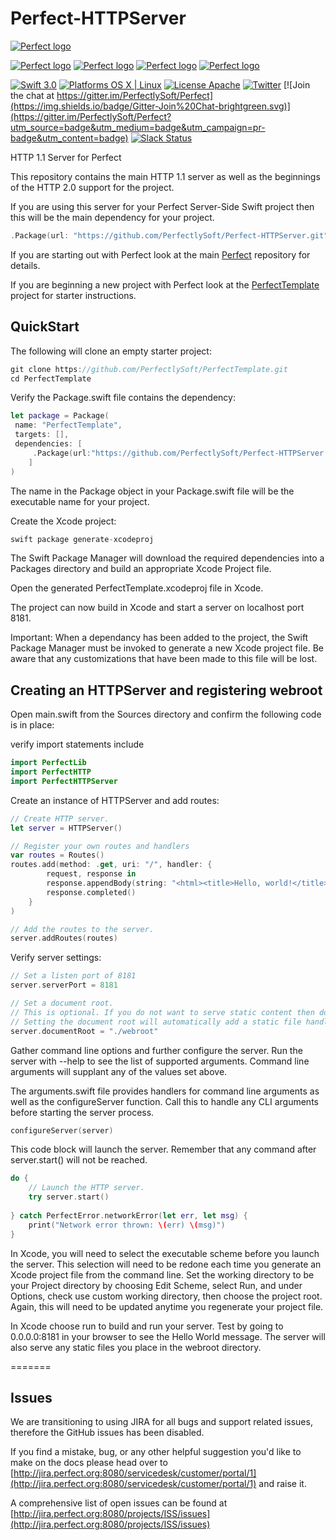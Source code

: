 # Perfect-HTTPServer

[![Perfect logo](http://www.perfect.org/github/Perfect_GH_header_854.jpg)](http://perfect.org/get-involved.html)

[![Perfect logo](http://www.perfect.org/github/Perfect_GH_button_1_Star.jpg)](https://github.com/PerfectlySoft/Perfect)
[![Perfect logo](http://www.perfect.org/github/Perfect_GH_button_2_Git.jpg)](https://gitter.im/PerfectlySoft/Perfect)
[![Perfect logo](http://www.perfect.org/github/Perfect_GH_button_3_twit.jpg)](https://twitter.com/perfectlysoft)
[![Perfect logo](http://www.perfect.org/github/Perfect_GH_button_4_slack.jpg)](http://perfect.ly)


[![Swift 3.0](https://img.shields.io/badge/Swift-3.0-orange.svg?style=flat)](https://developer.apple.com/swift/)
[![Platforms OS X | Linux](https://img.shields.io/badge/Platforms-OS%20X%20%7C%20Linux%20-lightgray.svg?style=flat)](https://developer.apple.com/swift/)
[![License Apache](https://img.shields.io/badge/License-Apache-lightgrey.svg?style=flat)](http://perfect.org/licensing.html)
[![Twitter](https://img.shields.io/badge/Twitter-@PerfectlySoft-blue.svg?style=flat)](http://twitter.com/PerfectlySoft)
[![Join the chat at https://gitter.im/PerfectlySoft/Perfect](https://img.shields.io/badge/Gitter-Join%20Chat-brightgreen.svg)](https://gitter.im/PerfectlySoft/Perfect?utm_source=badge&utm_medium=badge&utm_campaign=pr-badge&utm_content=badge)
[![Slack Status](http://perfect.ly/badge.svg)](http://perfect.ly)


HTTP 1.1 Server for Perfect

This repository contains the main HTTP 1.1 server as well as the beginnings of the HTTP 2.0 support for the project.

If you are using this server for your Perfect Server-Side Swift project then this will be the main dependency for your project.

```swift
.Package(url: "https://github.com/PerfectlySoft/Perfect-HTTPServer.git", versions: Version(0,0,0)..<Version(10,0,0)
```

If you are starting out with Perfect look at the main [Perfect](https://github.com/PerfectlySoft/Perfect) repository for details.

If you are beginning a new project with Perfect look at the [PerfectTemplate](https://github.com/PerfectlySoft/PerfectTemplate) project for starter instructions.

## QuickStart

The following will clone an empty starter project:
```swift
git clone https://github.com/PerfectlySoft/PerfectTemplate.git
cd PerfectTemplate
```
Verify the Package.swift file contains the dependency:
```swift
let package = Package(
 name: "PerfectTemplate",
 targets: [],
 dependencies: [
     .Package(url:"https://github.com/PerfectlySoft/Perfect-HTTPServer.git", versions: Version(0,0,0)..<Version(10,0,0))
    ]
)
```

The name in the Package object in your Package.swift file will be the executable name for your project.

Create the Xcode project:
```swift
swift package generate-xcodeproj
```

The Swift Package Manager will download the required dependencies into a Packages directory and build an appropriate Xcode Project file.

Open the generated PerfectTemplate.xcodeproj file in Xcode.

The project can now build in Xcode and start a server on localhost port 8181.

Important: When a dependancy has been added to the project, the Swift Package Manager must be invoked to generate a new Xcode project file. Be aware that any customizations that have been made to this file will be lost.

## Creating an HTTPServer and registering webroot

Open main.swift from the Sources directory and confirm the following code is in place:

verify import statements include 
```swift
import PerfectLib
import PerfectHTTP
import PerfectHTTPServer
```
Create an instance of HTTPServer and add routes:
```swift
// Create HTTP server.
let server = HTTPServer()

// Register your own routes and handlers
var routes = Routes()
routes.add(method: .get, uri: "/", handler: {
		request, response in
		response.appendBody(string: "<html><title>Hello, world!</title><body>Hello, world!</body></html>")
		response.completed()
	}
)

// Add the routes to the server.
server.addRoutes(routes)
```

Verify server settings: 
```swift
// Set a listen port of 8181
server.serverPort = 8181

// Set a document root.
// This is optional. If you do not want to serve static content then do not set this.
// Setting the document root will automatically add a static file handler for the route /**
server.documentRoot = "./webroot"
```

Gather command line options and further configure the server.
Run the server with --help to see the list of supported arguments.
Command line arguments will supplant any of the values set above. 

The arguments.swift file provides handlers for command line arguments as well as the configureServer function. Call this to handle any CLI arguments before starting the server process.

```swift
configureServer(server)
```
This code block will launch the server. Remember that any command after server.start() will not be reached.
```swift
do {
	// Launch the HTTP server.
	try server.start()
    
} catch PerfectError.networkError(let err, let msg) {
	print("Network error thrown: \(err) \(msg)")
}
```

In Xcode, you will need to select the executable scheme before you launch the server. This selection will need to be redone each time you generate an Xcode project file from the command line. Set the working directory to be your Project directory by choosing Edit Scheme, select Run, and under Options, check use custom working directory, then choose the project root. Again, this will need to be updated anytime you regenerate your project file.

In Xcode choose run to build and run your server. Test by going to 0.0.0.0:8181 in your browser to see the Hello World message. The server will also serve any static files you place in the webroot directory.



=======
## Issues

We are transitioning to using JIRA for all bugs and support related issues, therefore the GitHub issues has been disabled.

If you find a mistake, bug, or any other helpful suggestion you'd like to make on the docs please head over to [http://jira.perfect.org:8080/servicedesk/customer/portal/1](http://jira.perfect.org:8080/servicedesk/customer/portal/1) and raise it.

A comprehensive list of open issues can be found at [http://jira.perfect.org:8080/projects/ISS/issues](http://jira.perfect.org:8080/projects/ISS/issues)


